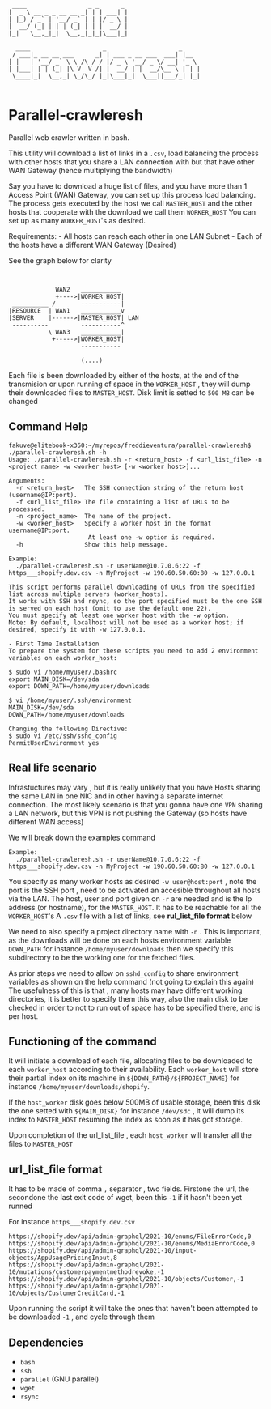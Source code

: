 ```
 ____                 _ _      _  
|  _ \ __ _ _ __ __ _| | | ___| | 
| |_) / _` | '__/ _` | | |/ _ \ | 
|  __/ (_| | | | (_| | | |  __/ | 
|_|   \__,_|_|  \__,_|_|_|\___|_| 
                                  
  ____                    _                    _      
 / ___|_ __ __ ___      _| | ___ _ __ ___  ___| |__   
| |   | '__/ _` \ \ /\ / / |/ _ \ '__/ _ \/ __| '_ \  
| |___| | | (_| |\ V  V /| |  __/ | |  __/\__ \ | | | 
 \____|_|  \__,_| \_/\_/ |_|\___|_|  \___||___/_| |_| 
                                                      

```

# Parallel-crawleresh

Parallel web crawler written in bash.

This utility will download a list of links in a `.csv`, load balancing the process with other hosts that you share a LAN connection with but that have other WAN Gateway (hence multiplying the bandwidth)


Say you have to download a huge list of files, and you have more than 1 Access Point (WAN) Gateway, you can set up this process load balancing. The process gets executed by the host we call `MASTER_HOST` and the other hosts that cooperate with the download we call them `WORKER_HOST`
You can set up as many `WORKER_HOST`'s as desired.

Requirements:
    - All hosts can reach each other in one LAN Subnet 
    - Each of the hosts have a different WAN Gateway (Desired)

See the graph below for clarity

```


             WAN2   ___________
             +---->|WORKER_HOST|
 __________ /       -----------|
|RESOURCE  | WAN1   ___________v
|SERVER    |------>|MASTER_HOST| LAN
 ----------         -----------^
           \ WAN3   ___________|
            +----->|WORKER_HOST|
                    ----------- 

                    (....)

```

Each file is been downloaded by either of the hosts, at the end of the transmision or upon running of space in the `WORKER_HOST` , they will dump their downloaded files to `MASTER_HOST`.
Disk limit is setted to `500 MB` can be changed

## Command Help

```
fakuve@elitebook-x360:~/myrepos/freddieventura/parallel-crawleresh$ ./parallel-crawleresh.sh -h
Usage: ./parallel-crawleresh.sh -r <return_host> -f <url_list_file> -n <project_name> -w <worker_host> [-w <worker_host>]...

Arguments:
  -r <return_host>   The SSH connection string of the return host (username@IP:port).
  -f <url_list_file> The file containing a list of URLs to be processed.
  -n <project_name>  The name of the project.
  -w <worker_host>   Specify a worker host in the format username@IP:port.
                      At least one -w option is required.
  -h                 Show this help message.

Example:
  ./parallel-crawleresh.sh -r userName@10.7.0.6:22 -f https___shopify.dev.csv -n MyProject -w 190.60.50.60:80 -w 127.0.0.1

This script performs parallel downloading of URLs from the specified list across multiple servers (worker_hosts).
It works with SSH and rsync, so the port specified must be the one SSH is served on each host (omit to use the default one 22).
You must specify at least one worker host with the -w option.
Note: By default, localhost will not be used as a worker host; if desired, specify it with -w 127.0.0.1.

- First Time Installation
To prepare the system for these scripts you need to add 2 environment variables on each worker_host:

$ sudo vi /home/myuser/.bashrc
export MAIN_DISK=/dev/sda
export DOWN_PATH=/home/myuser/downloads

$ vi /home/myuser/.ssh/environment
MAIN_DISK=/dev/sda
DOWN_PATH=/home/myuser/downloads

Changing the following Directive:
$ sudo vi /etc/ssh/sshd_config
PermitUserEnvironment yes
```

## Real life scenario

Infrastuctures may vary , but it is really unlikely that you have Hosts sharing the same LAN in one NIC and in other having a separate internet connection.
The most likely scenario is that you gonna have one `VPN` sharing a LAN network, but this VPN is not pushing the Gateway (so hosts have different WAN access)

We will break down the examples command

```
Example:
  ./parallel-crawleresh.sh -r userName@10.7.0.6:22 -f https___shopify.dev.csv -n MyProject -w 190.60.50.60:80 -w 127.0.0.1
```

You specify as many worker hosts as desired `-w user@host:port` , note the port is the SSH port , need to be activated an accesible throughout all hosts via the LAN.
The host, user and port given on `-r` are needed and is the Ip address (or hostname), for the `MASTER_HOST`. It has to be reachable for all the `WORKER_HOST`'s
A `.csv` file with a list of links, see **rul_list_file format** below

We need to also specify a project directory name with `-n` . This is important, as the downloads will be done on each hosts environment variable `DOWN_PATH` for instance `/home/myuser/downloads` then we specify this subdirectory to be the working one for the fetched files.

As prior steps we need to allow on `sshd_config` to share environment variables as shown on the help command (not going to explain this again)
The usefulness of this is that , many hosts may have different working directories, it is better to specify them this way, also the main disk to be checked in order to not to run out of space has to be specified there, and is per host.


## Functioning of the command

It will initiate a download of each file, allocating files to be downloaded to each `worker_host` according to their availability.
Each `worker_host` will store their partial index on its machine in `${DOWN_PATH}/${PROJECT_NAME}` for instance `/home/myuser/downloads/shopify`.

If the `host_worker` disk goes below 500MB of usable storage, been this disk the one setted with `${MAIN_DISK}` for instance `/dev/sdc`  ,  it will dump its index to `MASTER_HOST` resuming the index as soon as it has got storage.

Upon completion of the url_list_file , each `host_worker` will transfer all the files to `MASTER_HOST`

## url_list_file format

It has to be made of comma `,` separator , two fields.
Firstone the url, the secondone the last exit code of wget, been this `-1` if it hasn't been yet runned

For instance `https___shopify.dev.csv`

```
https://shopify.dev/api/admin-graphql/2021-10/enums/FileErrorCode,0
https://shopify.dev/api/admin-graphql/2021-10/enums/MediaErrorCode,0
https://shopify.dev/api/admin-graphql/2021-10/input-objects/AppUsagePricingInput,8
https://shopify.dev/api/admin-graphql/2021-10/mutations/customerpaymentmethodrevoke,-1
https://shopify.dev/api/admin-graphql/2021-10/objects/Customer,-1
https://shopify.dev/api/admin-graphql/2021-10/objects/CustomerCreditCard,-1
```

Upon running the script it will take the ones that haven't been attempted to be downloaded `-1` , and cycle through them


## Dependencies

- `bash`
- `ssh`
- `parallel` (GNU parallel)
- `wget`
- `rsync`
